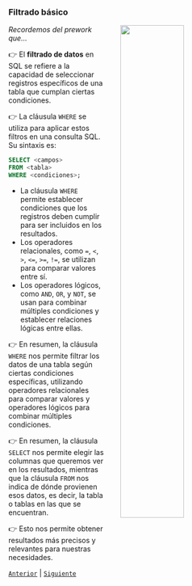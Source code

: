 ### Filtrado básico

<img src="https://images.pexels.com/photos/5076516/pexels-photo-5076516.jpeg?auto=compress&cs=tinysrgb&w=800" width="50%" align="right" hspace=30>

*Recordemos del prework que...*


👉 El **filtrado de datos** en SQL se refiere a la capacidad de seleccionar registros específicos de una tabla que cumplan ciertas condiciones.

👉 La cláusula `WHERE` se utiliza para aplicar estos filtros en una consulta SQL. Su sintaxis es:

```sql
SELECT <campos>
FROM <tabla>
WHERE <condiciones>;
```

- La cláusula `WHERE` permite establecer condiciones que los registros deben cumplir para ser incluidos en los resultados.
- Los operadores relacionales, como `=`, `<`, `>`, `<=`, `>=`, `!=`, se utilizan para comparar valores entre sí.
- Los operadores lógicos, como `AND`, `OR`, y `NOT`, se usan para combinar múltiples condiciones y establecer relaciones lógicas entre ellas.

👉 En resumen, la cláusula `WHERE` nos permite filtrar los datos de una tabla según ciertas condiciones específicas, utilizando operadores relacionales para comparar valores y operadores lógicos para combinar múltiples condiciones. 

👉 En resumen, la cláusula `SELECT` nos permite elegir las columnas que queremos ver en los resultados, mientras que la cláusula `FROM` nos indica de dónde provienen esos datos, es decir, la tabla o tablas en las que se encuentran. 

👉 Esto nos permite obtener resultados más precisos y relevantes para nuestras necesidades.

[`Anterior`](../tema02/reto02/README.md) | [`Siguiente`](ejemplo03/README.md)
